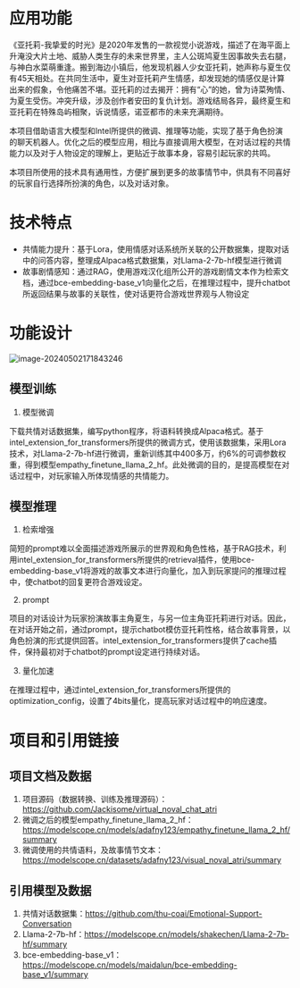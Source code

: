 # 应用功能

《亚托莉-我挚爱的时光》是2020年发售的一款视觉小说游戏，描述了在海平面上升淹没大片土地、威胁人类生存的未来世界里，主人公斑鸠夏生因事故失去右腿，与神白水菜萌重逢。搬到海边小镇后，他发现机器人少女亚托莉，她声称与夏生仅有45天相处。在共同生活中，夏生对亚托莉产生情感，却发现她的情感仅是计算出来的假象，令他痛苦不堪。亚托莉的过去揭开：拥有“心”的她，曾为诗菜殉情、为夏生受伤。冲突升级，涉及创作者安田的复仇计划。游戏结局各异，最终夏生和亚托莉在特殊岛屿相聚，诉说情感，诺亚都市的未来充满期待。

本项目借助语言大模型和Intel所提供的微调、推理等功能，实现了基于角色扮演的聊天机器人。优化之后的模型应用，相比与直接调用大模型，在对话过程的共情能力以及对于人物设定的理解上，更贴近于故事本身，容易引起玩家的共鸣。

本项目所使用的技术具有通用性，方便扩展到更多的故事情节中，供具有不同喜好的玩家自行选择所扮演的角色，以及对话对象。

# 技术特点

+ 共情能力提升：基于Lora，使用情感对话系统所关联的公开数据集，提取对话中的问答内容，整理成Alpaca格式数据集，对Llama-2-7b-hf模型进行微调
+ 故事剧情感知：通过RAG，使用游戏汉化组所公开的游戏剧情文本作为检索文档，通过bce-embedding-base_v1向量化之后，在推理过程中，提升chatbot所返回结果与故事的关联性，使对话更符合游戏世界观与人物设定

# 功能设计

![image-20240502171843246](C:\Users\happy\AppData\Roaming\Typora\typora-user-images\image-20240502171843246.png)

## 模型训练

1. 模型微调

下载共情对话数据集，编写python程序，将语料转换成Alpaca格式。基于intel_extension_for_transformers所提供的微调方式，使用该数据集，采用Lora技术，对Llama-2-7b-hf进行微调，重新训练其中400多万，约6%的可调参数权重，得到模型empathy_finetune_llama_2_hf。此处微调的目的，是提高模型在对话过程中，对玩家输入所体现情感的共情能力。

## 模型推理

1. 检索增强

简短的prompt难以全面描述游戏所展示的世界观和角色性格，基于RAG技术，利用intel_extension_for_transformers所提供的retrieval插件，使用bce-embedding-base_v1将游戏的故事文本进行向量化，加入到玩家提问的推理过程中，使chatbot的回复更符合游戏设定。

2. prompt

项目的对话设计为玩家扮演故事主角夏生，与另一位主角亚托莉进行对话。因此，在对话开始之前，通过prompt，提示chatbot模仿亚托莉性格，结合故事背景，以角色扮演的形式提供回答。intel_extension_for_transformers提供了cache插件，保持最初对于chatbot的prompt设定进行持续对话。

3. 量化加速

在推理过程中，通过intel_extension_for_transformers所提供的optimization_config，设置了4bits量化，提高玩家对话过程中的响应速度。

# 项目和引用链接

## 项目文档及数据

1. 项目源码（数据转换、训练及推理源码）：https://github.com/Jackisome/virtual_noval_chat_atri
2. 微调之后的模型empathy_finetune_llama_2_hf：https://modelscope.cn/models/adafny123/empathy_finetune_llama_2_hf/summary
3. 微调使用的共情语料，及故事情节文本：https://modelscope.cn/datasets/adafny123/visual_noval_atri/summary

## 引用模型及数据

1. 共情对话数据集：https://github.com/thu-coai/Emotional-Support-Conversation
2. Llama-2-7b-hf：https://modelscope.cn/models/shakechen/Llama-2-7b-hf/summary
3. bce-embedding-base_v1：https://modelscope.cn/models/maidalun/bce-embedding-base_v1/summary